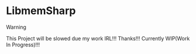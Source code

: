 # LibmemSharp
> [!WARNING]
> This Project will be slowed due my work IRL!!! Thanks!!! Currently WIP(Work In Progress)!!!


